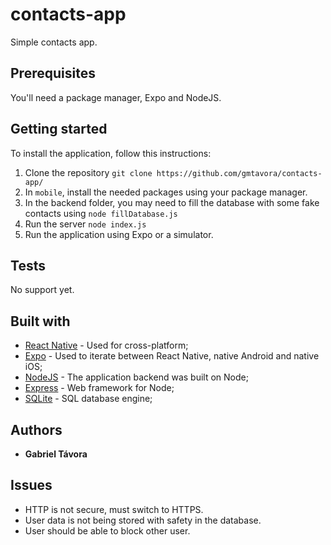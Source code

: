 # contacts-app

Simple contacts app.

## Prerequisites

You'll need a package manager, Expo and NodeJS.

## Getting started

To install the application, follow this instructions:

1. Clone the repository ```git clone https://github.com/gmtavora/contacts-app/```
2. In ```mobile```, install the needed packages using your package manager.
3. In the backend folder, you may need to fill the database with some fake contacts using ```node fillDatabase.js```
4. Run the server ```node index.js```
5. Run the application using Expo or a simulator.

## Tests

No support yet.

## Built with

* [React Native](https://reactnative.dev/) - Used for cross-platform;
* [Expo](https://expo.io/) - Used to iterate between React Native, native Android and native iOS;
* [NodeJS](http://nodejs.org/) - The application backend was built on Node;
* [Express](https://expressjs.com/) - Web framework for Node;
* [SQLite](https://www.sqlite.org/) - SQL database engine;

## Authors

* **Gabriel Távora**

## Issues

* HTTP is not secure, must switch to HTTPS.
* User data is not being stored with safety in the database.
* User should be able to block other user.
